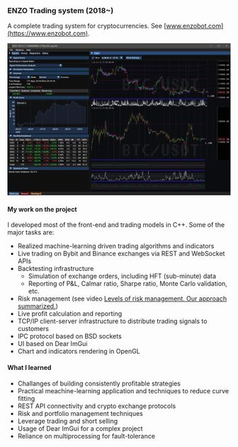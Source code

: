 ### ENZO Trading system (2018~)

A complete trading system for cryptocurrencies. See [www.enzobot.com](https://www.enzobot.com).

![](/images/20221017_tsp_with_indicators.png)

#### My work on the project

I developed most of the front-end and trading models in C++. Some of the major tasks are:

- Realized machine-learning driven trading algorithms and indicators
- Live trading on Bybit and Binance exchanges via REST and WebSocket APIs
- Backtesting infrastructure
  - Simulation of exchange orders, including HFT (sub-minute) data
  - Reporting of P&L, Calmar ratio, Sharpe ratio, Monte Carlo validation, etc.
- Risk management (see video [Levels of risk management. Our approach summarized.](https://youtu.be/09yW6IgQkqA))
- Live profit calculation and reporting
- TCP/IP client-server infrastructure to distribute trading signals to customers
- IPC protocol based on BSD sockets
- UI based on Dear ImGui
- Chart and indicators rendering in OpenGL

#### What I learned

- Challanges of building consistently profitable strategies
- Practical meachine-learning application and techniques to reduce curve fitting
- REST API connectivity and crypto exchange protocols
- Risk and portfolio management techniques
- Leverage trading and short selling
- Usage of Dear ImGui for a complex project
- Reliance on multiprocessing for fault-tolerance

